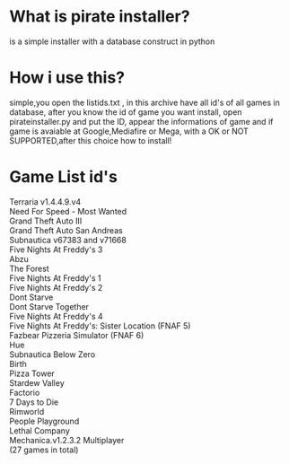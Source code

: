 # What is pirate installer?
is a simple installer with a database construct in python
<br>
# How i use this?
simple,you open the listids.txt , in this archive have all id's of all games in database, after you know the id of game you want install, open pirateinstaller.py and put the ID, appear the informations of game and if game is avaiable at Google,Mediafire or Mega, with a OK or NOT SUPPORTED,after this choice how to install!
<br>
# Game List id's
Terraria v1.4.4.9.v4<br>
Need For Speed - Most Wanted<br>
Grand Theft Auto III<br>
Grand Theft Auto San Andreas<br>
Subnautica v67383 and v71668<br>
Five Nights At Freddy's 3<br>
Abzu<br>
The Forest<br>
Five Nights At Freddy's 1<br>
Five Nights At Freddy's 2<br>
Dont Starve<br>
Dont Starve Together<br>
Five Nights At Freddy's 4<br>
Five Nights At Freddy's: Sister Location (FNAF 5)<br>
Fazbear Pizzeria Simulator (FNAF 6)<br>
Hue<br>
Subnautica Below Zero<br>
Birth<br>
Pizza Tower<br>
Stardew Valley<br>
Factorio<br>
7 Days to Die<br>
Rimworld<br>
People Playground<br>
Lethal Company<br>
Mechanica.v1.2.3.2 Multiplayer<br>
(27 games in total)